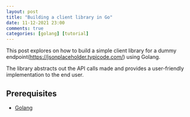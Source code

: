 ```yaml
---
layout: post
title: "Building a client library in Go"
date: 11-12-2021 23:00
comments: true
categories: [golang] [tutorial]
---
```


This post explores on how to build a simple client library for a dummy endpoint(https://jsonplaceholder.typicode.com/) using Golang.

The library abstracts out the API calls made and provides a user-friendly implementation to the end user.

## Prerequisites

* [Golang](https://go.dev/doc/install)
